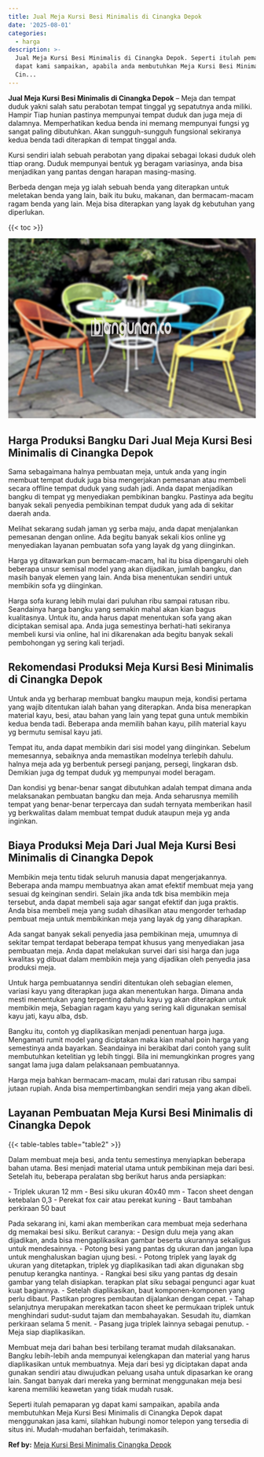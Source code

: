 ```yaml
---
title: Jual Meja Kursi Besi Minimalis di Cinangka Depok
date: '2025-08-01'
categories:
  - harga
description: >-
  Jual Meja Kursi Besi Minimalis di Cinangka Depok. Seperti itulah pemaparan yg
  dapat kami sampaikan, apabila anda membutuhkan Meja Kursi Besi Minimalis di
  Cin...
---
```


**Jual Meja Kursi Besi Minimalis di Cinangka Depok** – Meja dan tempat duduk yakni salah satu perabotan tempat tinggal yg sepatutnya anda miliki. Hampir Tiap hunian pastinya mempunyai tempat duduk dan juga meja di dalamnya. Memperhatikan kedua benda ini memang mempunyai fungsi yg sangat paling dibutuhkan. Akan sungguh-sungguh fungsional sekiranya kedua benda tadi diterapkan di tempat tinggal anda.

Kursi sendiri ialah sebuah perabotan yang dipakai sebagai lokasi duduk oleh ttiap orang. Duduk mempunyai bentuk yg beragam variasinya, anda bisa menjadikan yang pantas dengan harapan masing-masing.

Berbeda dengan meja yg ialah sebuah benda yang diterapkan untuk meletakan benda yang lain, baik itu buku, makanan, dan bermacam-macam ragam benda yang lain. Meja bisa diterapkan yang layak dg kebutuhan yang diperlukan.

{{< toc >}}

![Jual Meja Kursi Besi Minimalis di Cinangka Depok](/images/jual-meja-besi-murah33.png)

## Harga Produksi Bangku Dari Jual Meja Kursi Besi Minimalis di Cinangka Depok

Sama sebagaimana halnya pembuatan meja, untuk anda yang ingin membuat tempat duduk juga bisa mengerjakan pemesanan atau membeli secara offline tempat duduk yang sudah jadi. Anda dapat menjadikan bangku di tempat yg menyediakan pembikinan bangku. Pastinya ada begitu banyak sekali penyedia pembikinan tempat duduk yang ada di sekitar daerah anda.

Melihat sekarang sudah jaman yg serba maju, anda dapat menjalankan pemesanan dengan online. Ada begitu banyak sekali kios online yg menyediakan layanan pembuatan sofa yang layak dg yang diinginkan.

Harga yg ditawarkan pun bermacam-macam, hal itu bisa dipengaruhi oleh beberapa unsur semisal model yang akan dijadikan, jumlah bangku, dan masih banyak elemen yang lain. Anda bisa menentukan sendiri untuk membikin sofa yg diinginkan.

Harga sofa kurang lebih mulai dari puluhan ribu sampai ratusan ribu. Seandainya harga bangku yang semakin mahal akan kian bagus kualitasnya. Untuk itu, anda harus dapat menentukan sofa yang akan diciptakan semisal apa. Anda juga semestinya berhati-hati sekiranya membeli kursi via online, hal ini dikarenakan ada begitu banyak sekali pembohongan yg sering kali terjadi.

## Rekomendasi Produksi Meja Kursi Besi Minimalis di Cinangka Depok

Untuk anda yg berharap membuat bangku maupun meja, kondisi pertama yang wajib ditentukan ialah bahan yang diterapkan. Anda bisa menerapkan material kayu, besi, atau bahan yang lain yang tepat guna untuk membikin kedua benda tadi. Beberapa anda memilih bahan kayu, pilih material kayu yg bermutu semisal kayu jati.

Tempat itu, anda dapat membikin dari sisi model yang diinginkan. Sebelum memesannya, sebaiknya anda memastikan modelnya terlebih dahulu. halnya meja ada yg berbentuk persegi panjang, persegi, lingkaran dsb. Demikian juga dg tempat duduk yg mempunyai model beragam.

Dan kondisi yg benar-benar sangat dibutuhkan adalah tempat dimana anda melaksanakan pembuatan bangku dan meja. Anda seharusnya memilih tempat yang benar-benar terpercaya dan sudah ternyata memberikan hasil yg berkwalitas dalam membuat tempat duduk ataupun meja yg anda inginkan.

## Biaya Produksi Meja Dari Jual Meja Kursi Besi Minimalis di Cinangka Depok

Membikin meja tentu tidak seluruh manusia dapat mengerjakannya. Beberapa anda mampu membuatnya akan amat efektif membuat meja yang sesuai dg keinginan sendiri. Selain jika anda tdk bisa membikin meja tersebut, anda dapat membeli saja agar sangat efektif dan juga praktis. Anda bisa membeli meja yang sudah dihasilkan atau mengorder terhadap pembuat meja untuk membikinkan meja yang layak dg yang diharapkan.

Ada sangat banyak sekali penyedia jasa pembikinan meja, umumnya di sekitar tempat terdapat beberapa tempat khusus yang menyediakan jasa pembuatan meja. Anda dapat melakukan survei dari sisi harga dan juga kwalitas yg dibuat dalam membikin meja yang dijadikan oleh penyedia jasa produksi meja.

Untuk harga pembuatannya sendiri ditentukan oleh sebagian elemen, variasi kayu yang diterapkan juga akan menentukan harga. Dimana anda mesti menentukan yang terpenting dahulu kayu yg akan diterapkan untuk membikin meja, Sebagian ragam kayu yang sering kali digunakan semisal kayu jati, kayu alba, dsb.

Bangku itu, contoh yg diaplikasikan menjadi penentuan harga juga. Mengamati rumit model yang diciptakan maka kian mahal poin harga yang semestinya anda bayarkan. Seandainya ini berakibat dari contoh yang sulit membutuhkan ketelitian yg lebih tinggi. Bila ini memungkinkan progres yang sangat lama juga dalam pelaksanaan pembuatannya.

Harga meja bahkan bermacam-macam, mulai dari ratusan ribu sampai jutaan rupiah. Anda bisa mempertimbangkan sendiri meja yang akan dibeli.

## Layanan Pembuatan Meja Kursi Besi Minimalis di Cinangka Depok

{{< table-tables table="table2" >}}

Dalam membuat meja besi, anda tentu semestinya menyiapkan beberapa bahan utama. Besi menjadi material utama untuk pembikinan meja dari besi. Setelah itu, beberapa peralatan sbg berikut harus anda persiapkan:

\- Triplek ukuran 12 mm - Besi siku ukuran 40x40 mm - Tacon sheet dengan ketebalan 0,3 - Perekat fox cair atau perekat kuning - Baut tambahan perkiraan 50 baut

Pada sekarang ini, kami akan memberikan cara membuat meja sederhana dg memakai besi siku. Berikut caranya: - Design dulu meja yang akan dijadikan, anda bisa mengaplikasikan gambar beserta ukurannya sekaligus untuk mendesainnya. - Potong besi yang pantas dg ukuran dan jangan lupa untuk menghaluskan bagian ujung besi. - Potong triplek yang layak dg ukuran yang ditetapkan, triplek yg diaplikasikan tadi akan digunakan sbg penutup kerangka nantinya. - Rangkai besi siku yang pantas dg desain gambar yang telah disiapkan. terapkan plat siku sebagai pengunci agar kuat kuat bagiannya. - Setelah diaplikasikan, baut komponen-komponen yang perlu dibaut. Pastikan progres pembautan dijalankan dengan cepat. - Tahap selanjutnya merupakan merekatkan tacon sheet ke permukaan triplek untuk menghindari sudut-sudut tajam dan membahayakan. Sesudah itu, diamkan perkiraan selama 5 menit. - Pasang juga triplek lainnya sebagai penutup. - Meja siap diaplikasikan.

Membuat meja dari bahan besi terbilang teramat mudah dilaksanakan. Bangku lebih-lebih anda mempunyai kelengkapan dan material yang harus diaplikasikan untuk membuatnya. Meja dari besi yg diciptakan dapat anda gunakan sendiri atau diwujudkan peluang usaha untuk dipasarkan ke orang lain. Sangat banyak dari mereka yang berminat menggunakan meja besi karena memiliki keawetan yang tidak mudah rusak.

Seperti itulah pemaparan yg dapat kami sampaikan, apabila anda membutuhkan Meja Kursi Besi Minimalis di Cinangka Depok dapat menggunakan jasa kami, silahkan hubungi nomor telepon yang tersedia di situs ini. Mudah-mudahan berfaidah, terimakasih.

**Ref by:** [Meja Kursi Besi Minimalis Cinangka Depok](https://id.wikipedia.org/wiki/Meja)
